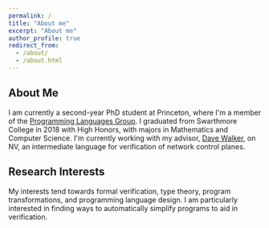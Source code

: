 ```yaml
---
permalink: /
title: "About me"
excerpt: "About me"
author_profile: true
redirect_from: 
  - /about/
  - /about.html
---
```


## About Me

I am currently a second-year PhD student at Princeton, where I'm a member of the [Programming Languages Group](https://pl.cs.princeton.edu/). I graduated from Swarthmore College in 2018 with High Honors, with majors in Mathematics and Computer Science. I'm currently working with my advisor, [Dave Walker](https://www.cs.princeton.edu/~dpw/), on NV, an intermediate language for verification of network control planes.

## Research Interests

My interests tend towards formal verification, type theory, program transformations, and programming language design. I am particularly interested in finding ways to automatically simplify programs to aid in verification.
